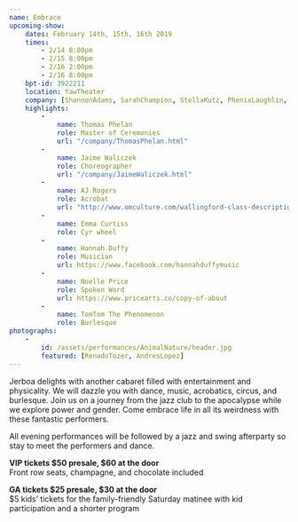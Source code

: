```yaml
---
name: Embrace
upcoming-show:
    dates: February 14th, 15th, 16th 2019
    times:
        - 2/14 8:00pm
        - 2/15 8:00pm
        - 2/16 2:00pm
        - 2/16 8:00pm
    bpt-id: 3922211
    location: YawTheater
    company: [ShannonAdams, SarahChampion, StellaKutz, PhenixLaughlin, ChelseaReinschmidt, AlexandraSipe, JaimeWaliczek, WarrenWoo]
    highlights:
        -
            name: Thomas Phelan
            role: Master of Ceremonies
            url: "/company/ThomasPhelan.html"
        -
            name: Jaime Waliczek
            role: Choreographer
            url: "/company/JaimeWaliczek.html"
        -
            name: AJ Rogers
            role: Acrobat
            url: "http://www.omculture.com/wallingford-class-descriptions"
        -
            name: Emma Curtiss
            role: Cyr wheel
        -
            name: Hannah Duffy
            role: Musician
            url: https://www.facebook.com/hannahduffymusic
        -
            name: Noelle Price
            role: Spoken Word
            url: https://www.pricearts.co/copy-of-about
        -
            name: TomTom The Phenomenon
            role: Burlesque    
photographs:
    -
        id: /assets/performances/AnimalNature/header.jpg
        featured: [RenadoTozer, AndresLopez]
---
```

Jerboa delights with another cabaret filled with entertainment and physicality. We will dazzle you with dance, music, acrobatics, circus, and burlesque. Join us on a journey from the jazz club to the apocalypse while we explore power and gender. Come embrace life in all its weirdness with these fantastic performers.

All evening performances will be followed by a jazz and swing afterparty so stay to meet the performers and dance.

**VIP tickets $50 presale, $60 at the door**  
Front row seats, champagne, and chocolate included

**GA tickets $25 presale, $30 at the door**  
$5 kids’ tickets for the family-friendly Saturday matinee with kid participation and a shorter program
